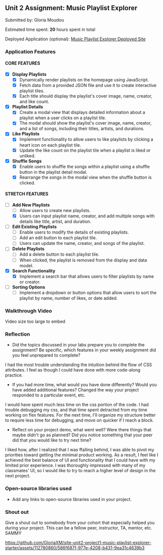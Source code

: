 ## Unit 2 Assignment: Music Playlist Explorer

Submitted by: Gloria Moudou

Estimated time spent: **20** hours spent in total

Deployed Application (optional): [Music Playlist Explorer Deployed Site](ADD_LINK_HERE)

### Application Features

#### CORE FEATURES

- [x] **Display Playlists**
  - [x] Dynamically render playlists on the homepage using JavaScript.
  - [x] Fetch data from a provided JSON file and use it to create interactive playlist tiles.
  - [x] Each title should display the playlist's cover image, name, creator, and like count.

- [x] **Playlist Details**
  - [x] Create a modal view that displays detailed information about a playlist when a user clicks on a playlist tile.
  - [x] The modal should show the playlist's cover image, name, creator, and a list of songs, including their titles, artists, and durations.

- [x] **Like Playlists**
  - [x] Implement functionality to allow users to like playlists by clicking a heart icon on each playlist tile.
  - [x] Update the like count on the playlist tile when a playlist is liked or unliked.

- [x] **Shuffle Songs**
  - [x] Enable users to shuffle the songs within a playlist using a shuffle button in the playlist detail modal.
  - [x] Rearrange the songs in the modal view when the shuffle button is clicked.

#### STRETCH FEATURES

- [ ] **Add New Playlists**
  - [ ] Allow users to create new playlists.
  - [x] Users can input playlist name, creator, and add multiple songs with details like title, artist, and duration.

- [ ] **Edit Existing Playlists**
  - [ ] Enable users to modify the details of existing playlists.
  - [ ] Add an edit button to each playlist tile.
  - [ ] Users can update the name, creator, and songs of the playlist.

- [ ] **Delete Playlists**
  - [ ] Add a delete button to each playlist tile.
  - [ ] When clicked, the playlist is removed from the display and data model.

- [x] **Search Functionality**
  - [x] Implement a search bar that allows users to filter playlists by name or creator.

- [ ] **Sorting Options**
  - [ ] Implement a dropdown or button options that allow users to sort the playlist by name, number of likes, or date added.

### Walkthrough Video

Video size too large to embed

### Reflection

* Did the topics discussed in your labs prepare you to complete the assignment? Be specific, which features in your weekly assignment did you feel unprepared to complete?

I had the most trouble understanding the intuition behind the flow of CSS attributes. I feel as though I could have done with more code-along practice.


* If you had more time, what would you have done differently? Would you have added additional features? Changed the way your project responded to a particular event, etc.

I would have spent much less time on the css portion of the code. I had trouble debugging my css, and that time spent detracted from my time working on flex features. For the next time, I'll organize my structure better to require less time for debugging, and move on quicker if I reach a block.

* Reflect on your project demo, what went well? Were there things that maybe didn't go as planned? Did you notice something that your peer did that you would like to try next time?

I liked how, after I realized that I was ffalling behind, I was able to pivot my priorities toward getting the minimal product working. As a result, I feel like I achieved the best balance of UI and functionality that I could have with my limited prior experience. I was thoroughly impressed with many of my classmates' UI, so I would like to try to reach a higher level of design in the next project.

### Open-source libraries used

- Add any links to open-source libraries used in your project.

### Shout out

Give a shout out to somebody from your cohort that especially helped you during your project. This can be a fellow peer, instructor, TA, mentor, etc.
SAMMY




https://github.com/GloriaXM/site-unit2-project1-music-playlist-explorer-starter/assets/112780860/586f687f-977e-4208-b431-9ea31c4639b3



